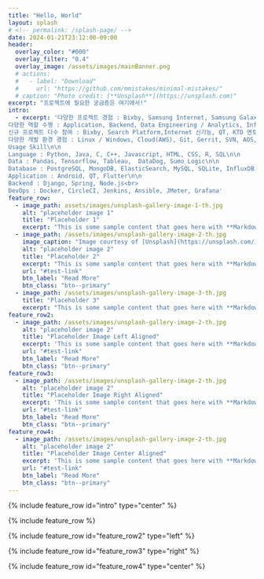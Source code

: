 ```yaml
---
title: "Hello, World"
layout: splash
# <!-- permalink: /splash-page/ -->
date: 2024-01-21T23:12:00-09:00
header:
  overlay_color: "#000"
  overlay_filter: "0.4"
  overlay_image: /assets/images/mainBanner.png
  # actions:
  #   - label: "Download"
  #     url: "https://github.com/mmistakes/minimal-mistakes/"
  # caption: "Photo credit: [**Unsplash**](https://unsplash.com)"
excerpt: "프로젝트에 필요한 궁금증은 여기에서!"
intro:
  - excerpt: '다양한 프로젝트 경험 : Bixby, Samsung Internet, Samsung Galaxy Store, Embedded, LG VS본부\n\n
다양한 역할 수행 : Application, Backend, Data Engineering / Analytics, Infra(DevOps), QA 등\n\n
신규 프로젝트 다수 참여 : Bixby, Search Platform,Internet 신기능, QT, KTD 멘토링 등\n\n
다양한 개발 환경 경험 : Linux / Windows, Cloud(AWS), Git, Gerrit, SVN, AOS, Jira, Confluence, Slack 등\n\n
Usage Skill\n\n
Language : Python, Java, C, C++, Javascript, HTML, CSS, R, SQL\n\n
Data : Pandas, Tensorflow, Tableau,  DataDog, Sumo Logic\n\n
Database : PostgreSQL, MongoDB, ElasticSearch, MySQL, SQLite, InfluxDB, Redshift\n\n
Application : Android, QT, Flutter\n\n
Backend : Django, Spring, Node.js<br>
DevOps : Docker, CircleCI, Jenkins, Ansible, JMeter, Grafana'
feature_row:
  - image_path: assets/images/unsplash-gallery-image-1-th.jpg
    alt: "placeholder image 1"
    title: "Placeholder 1"
    excerpt: "This is some sample content that goes here with **Markdown** formatting."
  - image_path: /assets/images/unsplash-gallery-image-2-th.jpg
    image_caption: "Image courtesy of [Unsplash](https://unsplash.com/)"
    alt: "placeholder image 2"
    title: "Placeholder 2"
    excerpt: "This is some sample content that goes here with **Markdown** formatting."
    url: "#test-link"
    btn_label: "Read More"
    btn_class: "btn--primary"
  - image_path: /assets/images/unsplash-gallery-image-3-th.jpg
    title: "Placeholder 3"
    excerpt: "This is some sample content that goes here with **Markdown** formatting."
feature_row2:
  - image_path: /assets/images/unsplash-gallery-image-2-th.jpg
    alt: "placeholder image 2"
    title: "Placeholder Image Left Aligned"
    excerpt: 'This is some sample content that goes here with **Markdown** formatting. Left aligned with `type="left"`'
    url: "#test-link"
    btn_label: "Read More"
    btn_class: "btn--primary"
feature_row3:
  - image_path: /assets/images/unsplash-gallery-image-2-th.jpg
    alt: "placeholder image 2"
    title: "Placeholder Image Right Aligned"
    excerpt: 'This is some sample content that goes here with **Markdown** formatting. Right aligned with `type="right"`'
    url: "#test-link"
    btn_label: "Read More"
    btn_class: "btn--primary"
feature_row4:
  - image_path: /assets/images/unsplash-gallery-image-2-th.jpg
    alt: "placeholder image 2"
    title: "Placeholder Image Center Aligned"
    excerpt: 'This is some sample content that goes here with **Markdown** formatting. Centered with `type="center"`'
    url: "#test-link"
    btn_label: "Read More"
    btn_class: "btn--primary"
---
```


{% include feature_row id="intro" type="center" %}

{% include feature_row %}

{% include feature_row id="feature_row2" type="left" %}

{% include feature_row id="feature_row3" type="right" %}

{% include feature_row id="feature_row4" type="center" %}

